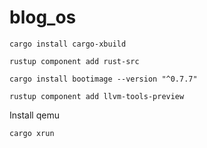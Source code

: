 # blog_os

```
cargo install cargo-xbuild
```

```
rustup component add rust-src
```

```
cargo install bootimage --version "^0.7.7"
```

```
rustup component add llvm-tools-preview
```

Install qemu

```
cargo xrun
```
